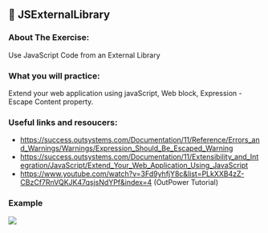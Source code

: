 ## :ledger: JSExternalLibrary

### About The Exercise:

Use JavaScript Code from an External Library

### What you will practice:

Extend your web application using javaScript, Web block, Expression - Escape Content property.

### Useful links and resoucers:

- https://success.outsystems.com/Documentation/11/Reference/Errors_and_Warnings/Warnings/Expression_Should_Be_Escaped_Warning
- https://success.outsystems.com/Documentation/11/Extensibility_and_Integration/JavaScript/Extend_Your_Web_Application_Using_JavaScript
- https://www.youtube.com/watch?v=3Fd9yhfjY8c&list=PLkXXB4zZ-CBzCf7RnVQKJK47qsjsNdYPf&index=4 (OutPower Tutorial)

### Example
![](./Samples/JStLibrary.gif)


